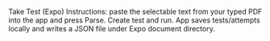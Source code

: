 Take Test (Expo)
Instructions: paste the selectable text from your typed PDF into the app and press Parse. Create test and run. App saves tests/attempts locally and writes a JSON file under Expo document directory.
